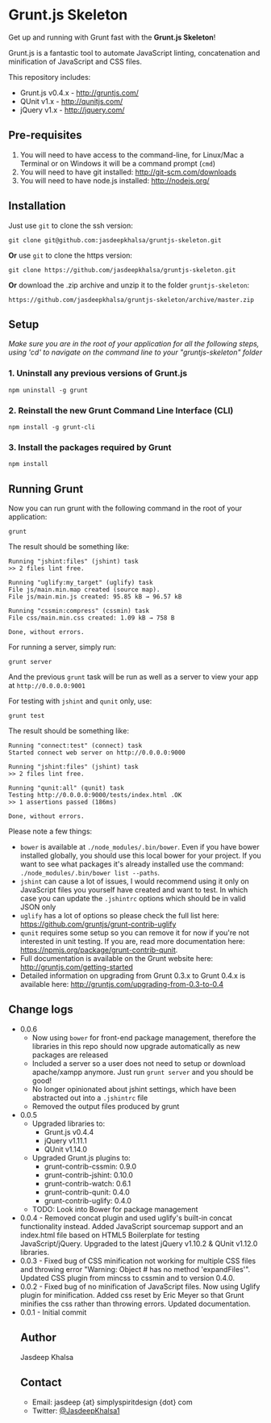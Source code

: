# Grunt.js Skeleton #

Get up and running with Grunt fast with the **Grunt.js Skeleton**!

Grunt.js is a fantastic tool to automate JavaScript linting, concatenation and minification of JavaScript and CSS files.

This repository includes:
* Grunt.js v0.4.x - http://gruntjs.com/
* QUnit v1.x - http://qunitjs.com/
* jQuery v1.x - http://jquery.com/

## Pre-requisites ##
1. You will need to have access to the command-line, for Linux/Mac a Terminal or on Windows it will be a command prompt (`cmd`)
2. You will need to have git installed: http://git-scm.com/downloads
3. You will need to have node.js installed: http://nodejs.org/

## Installation ##
Just use `git` to clone the ssh version:

    git clone git@github.com:jasdeepkhalsa/gruntjs-skeleton.git

**Or** use `git` to clone the https version:

	git clone https://github.com/jasdeepkhalsa/gruntjs-skeleton.git

**Or** download the .zip archive and unzip it to the folder `gruntjs-skeleton`:

	https://github.com/jasdeepkhalsa/gruntjs-skeleton/archive/master.zip

## Setup ##
_Make sure you are in the root of your application for all the following steps, using 'cd' to navigate on the command line to your "gruntjs-skeleton" folder_

### 1. Uninstall any previous versions of Grunt.js ###

`npm uninstall -g grunt`

### 2. Reinstall the new Grunt Command Line Interface (CLI) ###

`npm install -g grunt-cli`

### 3. Install the packages required by Grunt ###

`npm install`

## Running Grunt ##

Now you can run grunt with the following command in the root of your application:

`grunt`

The result should be something like:

	Running "jshint:files" (jshint) task
	>> 2 files lint free.

	Running "uglify:my_target" (uglify) task
	File js/main.min.map created (source map).
	File js/main.min.js created: 95.85 kB → 96.57 kB

	Running "cssmin:compress" (cssmin) task
	File css/main.min.css created: 1.09 kB → 758 B

	Done, without errors.

For running a server, simply run:

`grunt server`

And the previous `grunt` task will be run as well as a server to view your app at `http://0.0.0.0:9001`

For testing with `jshint` and `qunit` only, use:

`grunt test`

The result should be something like:

    Running "connect:test" (connect) task
    Started connect web server on http://0.0.0.0:9000

    Running "jshint:files" (jshint) task
    >> 2 files lint free.

    Running "qunit:all" (qunit) task
    Testing http://0.0.0.0:9000/tests/index.html .OK
    >> 1 assertions passed (186ms)

    Done, without errors.

Please note a few things:
* `bower` is available at `./node_modules/.bin/bower`. Even if you have bower installed globally, you should use this local bower for your project. If you want to see what packages it's already installed use the command: `./node_modules/.bin/bower list --paths`.
* `jshint` can cause a lot of issues, I would recommend using it only on JavaScript files you yourself have created and want to test. In which case you can update the `.jshintrc` options which should be in valid JSON only
* `uglify` has a lot of options so please check the full list here: https://github.com/gruntjs/grunt-contrib-uglify
* `qunit` requires some setup so you can remove it for now if you're not interested in unit testing. If you are, read more documentation here: https://npmjs.org/package/grunt-contrib-qunit.
* Full documentation is available on the Grunt website here: http://gruntjs.com/getting-started
* Detailed information on upgrading from Grunt 0.3.x to Grunt 0.4.x is available here: http://gruntjs.com/upgrading-from-0.3-to-0.4

## Change logs ##
* 0.0.6
  * Now using `bower` for front-end package management, therefore the libraries in this repo should now upgrade automatically as new packages are released
  * Included a server so a user does not need to setup or download apache/xampp anymore. Just run `grunt server` and you should be good!
  * No longer opinionated about jshint settings, which have been abstracted out into a `.jshintrc` file
  - Removed the output files produced by grunt 
* 0.0.5
	* Upgraded libraries to:
		* Grunt.js v0.4.4
		* jQuery v1.11.1
		* QUnit v1.14.0
	* Upgraded Grunt.js plugins to:
		* grunt-contrib-cssmin: 0.9.0
		* grunt-contrib-jshint: 0.10.0
		* grunt-contrib-watch: 0.6.1
		* grunt-contrib-qunit: 0.4.0
		* grunt-contrib-uglify: 0.4.0
	- TODO: Look into Bower for package management
* 0.0.4 - Removed concat plugin and used uglify's built-in concat functionality instead. Added JavaScript sourcemap support and an index.html file based on HTML5 Boilerplate for testing JavaScript/jQuery. Upgraded to the latest jQuery v1.10.2 & QUnit v1.12.0 libraries.
* 0.0.3 - Fixed bug of CSS minification not working for multiple CSS files and throwing error "Warning: Object #<Object> has no method 'expandFiles'". Updated CSS plugin from mincss to cssmin and to version 0.4.0.
* 0.0.2 - Fixed bug of no minification of JavaScript files. Now using Uglify plugin for minification. Added css reset by Eric Meyer so that Grunt minifies the css rather than throwing errors. Updated documentation.
* 0.0.1 - Initial commit


## Author ##
Jasdeep Khalsa

## Contact ##
* Email: jasdeep {at} simplyspiritdesign {dot} com
* Twitter: [@JasdeepKhalsa1](http://twitter.com/@JasdeepKhalsa1)
